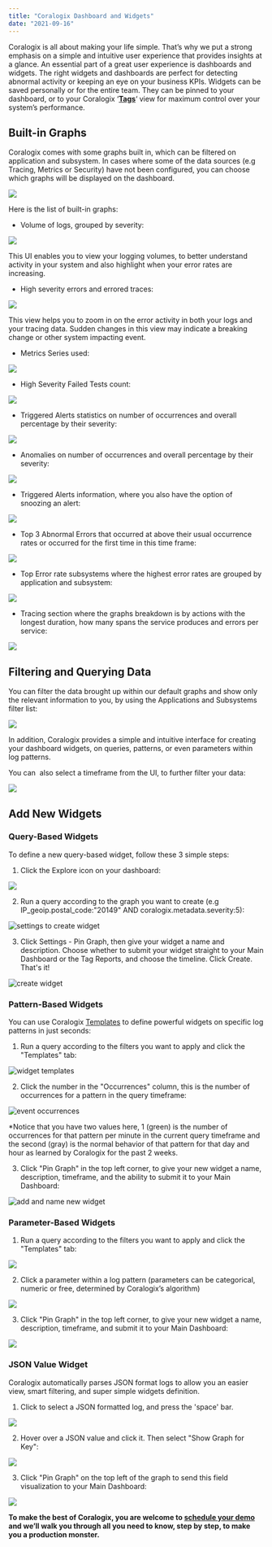 ```yaml
---
title: "Coralogix Dashboard and Widgets"
date: "2021-09-16"
---
```


Coralogix is all about making your life simple. That’s why we put a strong emphasis on a simple and intuitive user experience that provides insights at a glance. An essential part of a great user experience is dashboards and widgets. The right widgets and dashboards are perfect for detecting abnormal activity or keeping an eye on your business KPIs. Widgets can be saved personally or for the entire team. They can be pinned to your dashboard, or to your Coralogix ‘[**Tags**](https://coralogixstg.wpengine.com/tutorials/software-builds-display/)‘ view for maximum control over your system’s performance.

## **Built-in Graphs**

Coralogix comes with some graphs built in, which can be filtered on application and subsystem. In cases where some of the data sources (e.g Tracing, Metrics or Security) have not been configured, you can choose which graphs will be displayed on the dashboard.

![](images/image-2-1024x384.png)

Here is the list of built-in graphs:

- Volume of logs, grouped by severity:

![](images/LogsVolume-1024x249.png)

This UI enables you to view your logging volumes, to better understand activity in your system and also highlight when your error rates are increasing.

- High severity errors and errored traces:

![](images/HighSevLogs.png)

This view helps you to zoom in on the error activity in both your logs and your tracing data. Sudden changes in this view may indicate a breaking change or other system impacting event.

- Metrics Series used:

![](images/Metrics-Series-used-1024x389.png)

- High Severity Failed Tests count:

![](images/High-Severity-Failed-Test-1024x391.png)

- Triggered Alerts statistics on number of occurrences and overall percentage by their severity:

![](images/Alerts-ratio-1024x443.png)

- Anomalies on number of occurrences and overall percentage by their severity:

![](images/Anomalies-ratio-1024x443.png)

- Triggered Alerts information, where you also have the option of snoozing an alert:

![](images/AlertInfo-1024x239.png)

- Top 3 Abnormal Errors that occurred at above their usual occurrence rates or occurred for the first time in this time frame:

![](images/Top-3-Errors-1024x256.png)

- Top Error rate subsystems where the highest error rates are grouped by application and subsystem:

![](images/top-error-rate-1024x350.png)

- Tracing section where the graphs breakdown is by actions with the longest duration, how many spans the service produces and errors per service:

![](images/traces-1024x149.png)

## Filtering and Querying Data

You can filter the data brought up within our default graphs and show only the relevant information to you, by using the Applications and Subsystems filter list:

![](images/Dashboard_Filter-432x1024.png)

In addition, Coralogix provides a simple and intuitive interface for creating your dashboard widgets, on queries, patterns, or even parameters within log patterns.

You can  also select a timeframe from the UI, to further filter your data:

![](images/timeSelect-1024x173.png)

## Add New Widgets

### Query-Based Widgets

To define a new query-based widget, follow these 3 simple steps:

1) Click the Explore icon on your dashboard:

![](images/Dashboard-2-1024x483.png)

2) Run a query according to the graph you want to create (e.g IP\_geoip.postal\_code:"20149" AND coralogix.metadata.severity:5):

![settings to create widget](images/Interface-1024x423.png)

3) Click Settings - Pin Graph, then give your widget a name and description. Choose whether to submit your widget straight to your Main Dashboard or the Tag Reports, and choose the timeline. Click Create. That's it!

![create widget](images/Click-Create-1-1024x457.png)

### Pattern-Based Widgets

You can use Coralogix [Templates](https://coralogixstg.wpengine.com/tutorials/what-is-coralogix-loggregation/) to define powerful widgets on specific log patterns in just seconds:

1) Run a query according to the filters you want to apply and click the "Templates" tab:

![widget templates](images/Templates-1-1024x475.png)

2) Click the number in the "Occurrences" column, this is the number of occurrences for a pattern in the query timeframe:

![event occurrences](images/Occurrences-1024x482.png)

\*Notice that you have two values here, 1 (green) is the number of occurrences for that pattern per minute in the current query timeframe and the second (gray) is the normal behavior of that pattern for that day and hour as learned by Coralogix for the past 2 weeks.

3) Click "Pin Graph" in the top left corner, to give your new widget a name, description, timeframe, and the ability to submit it to your Main Dashboard:

![add and name new widget](images/Create-II-798x1024.png)

### Parameter-Based Widgets

1) Run a query according to the filters you want to apply and click the "Templates" tab:

![](images/Templates-II-1024x486.png)

2) Click a parameter within a log pattern (parameters can be categorical, numeric or free, determined by Coralogix’s algorithm)

![](images/Field-Visualization-1024x912.png)

3) Click "Pin Graph" in the top left corner, to give your new widget a name, description, timeframe, and submit it to your Main Dashboard:

![](images/AddWidget-799x1024.png)

### JSON Value Widget 

Coralogix automatically parses JSON format logs to allow you an easier view, smart filtering, and super simple widgets definition.

1) Click to select a JSON formatted log, and press the 'space' bar. 

![](images/SpaceBar-1024x483.png)

2) Hover over a JSON value and click it. Then select "Show Graph for Key": 

![](images/JSONDetails-II.png)

3) Click "Pin Graph" on the top left of the graph to send this field visualization to your Main Dashboard: 

![](images/Last-1024x895.png)

**To make the best of Coralogix, you are welcome to [schedule your demo](#marketoModalForm-demo) and we’ll walk you through all you need to know, step by step, to make you a production monster.**
